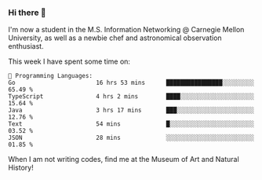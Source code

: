 ### Hi there 👋

I'm now a student in the M.S. Information Networking @ Carnegie Mellon University, as well as a newbie chef and astronomical observation enthusiast. 



<!--START_SECTION:waka-->
This week I have spent some time on: 

```text
💬 Programming Languages: 
Go                       16 hrs 53 mins      ████████████████░░░░░░░░░   65.49 % 
TypeScript               4 hrs 2 mins        ████░░░░░░░░░░░░░░░░░░░░░   15.64 % 
Java                     3 hrs 17 mins       ███░░░░░░░░░░░░░░░░░░░░░░   12.76 % 
Text                     54 mins             █░░░░░░░░░░░░░░░░░░░░░░░░   03.52 % 
JSON                     28 mins             ░░░░░░░░░░░░░░░░░░░░░░░░░   01.85 % 
```


<!--END_SECTION:waka-->

When I am not writing codes, find me at the Museum of Art and Natural History!
